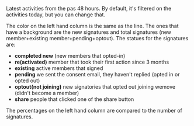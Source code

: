 Latest activities from the pas 48 hours.
By default, it's filtered on the activities today, but you can change that.

The color on the left hand column is the same as the line. The ones that have a background are the new signatures and total signatures (new member+existing member+pending+optout).
The statues for the signatures are:
- **completed new** (new members that opted-in)
- **re(activated)** member that took their first action since 3 months
- **existing** active members that signed
- **pending** we sent the consent email, they haven't replied (opted in or opted out)
- **optout(not joining)** new signatories that opted out joining wemove (didn't become a member)
- **share** people that clicked one of the share button

The percentages on the left hand column are compared to the number of signatures. 

